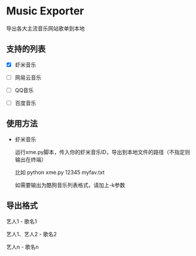 # Music Exporter

导出各大主流音乐网站歌单到本地

## 支持的列表

- [x] 虾米音乐
- [ ] 网易云音乐
- [ ] QQ音乐
- [ ] 百度音乐


## 使用方法

- 虾米音乐

  运行xme.py脚本，传入你的虾米音乐ID，导出到本地文件的路径（不指定则输出在终端）
  
  比如 python xme.py 12345 myfav.txt
  
  如需要输出为酷狗音乐列表格式，请加上-k参数
  
## 导出格式

艺人1 - 歌名1

艺人1、艺人2 - 歌名2

艺人n - 歌名n
